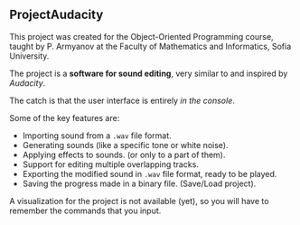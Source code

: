 ## ProjectAudacity
This project was created for the Object-Oriented Programming course, taught by P. Armyanov at the Faculty of Mathematics and Informatics, Sofia University.

The project is a **software for sound editing**, very similar to and inspired by *Audacity*.

The catch is that the user interface is entirely *in the console*.

Some of the key features are:
* Importing sound from a `.wav` file format.
* Generating sounds (like a specific tone or white noise).
* Applying effects to sounds. (or only to a part of them).
* Support for editing multiple overlapping tracks.
* Exporting the modified sound in `.wav` file format, ready to be played.
* Saving the progress made in a binary file. (Save/Load project).

A visualization for the project is not available (yet), so you will have to remember the commands that you input.
